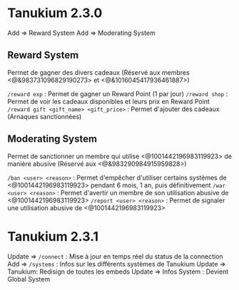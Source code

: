 # Tanukium 2.3.0

Add => Reward System
Add => Moderating System

## Reward System

Permet de gagner des divers cadeaux (Réservé aux membres <@&983731096829190273> et <@&1016045417936461887>)

`/reward exp` : Permet de gagner un Reward Point (1 par jour)
`/reward shop` : Permet de voir les cadeaux disponibles et leurs prix en Reward Point
`/reward gift <gift_name> <gift_price>` : Permet d'ajouter des cadeaux (Arnaques sanctionnées)

## Moderating System

Permet de sanctionner un membre qui utilise <@1001442196983119923> de manière abusive (Réservé aux <@&983290984915959828>)

`/ban <user> <reason>` : Permet d'empêcher d'utiliser certains systèmes de <@1001442196983119923> pendant 6 mois, 1 an, puis définitivement
`/war <user> <reason>` : Permet d'avertir un membre de son utilisation abusive de <@1001442196983119923>
`/report <user> <reason>` : Permet de signaler une utilisation abusive de <@1001442196983119923>

# Tanukium 2.3.1

Update => `/connect` : Mise à jour en temps réel du status de la connection
Add => `/systems` : Infos sur les différents systèmes de Tanukium
Update => Tanukium: Redisign de toutes les embeds
Update => Infos System : Devient Global System